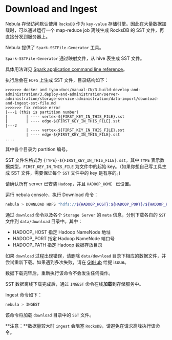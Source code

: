 # Download and Ingest

Nebula 存储访问默认使用 `RocksDB` 作为 `key-value` 存储引擎。因此在大量数据加载时，可以通过运行一个 map-reduce job 离线生成 RocksDB 的 SST 文件，再直接分发到服务器上。

Nebula 提供了 `Spark-SSTFile-Generator` 工具。

`Spark-SSTFile-Generator` 通过映射文件，从 hive 表生成 SST 文件。

具体用法详见 [Spark application command line reference](https://github.com/vesoft-inc/nebula/blob/master/src/tools/spark-sstfile-generator/README.md)。

执行后会在 `HDFS` 上生成 SST 文件，目录结构如下：

```plain
>>>>>>> docker and typo:docs/manual-CN/3.build-develop-and-administration/3.deploy-and-administration/server-administration/storage-service-administration/data-import/download-and-ingest-sst-file.md
>>>>>>> fix rebase error
|---1 (this is partition number)
|        | ---- vertex-${FIRST_KEY_IN_THIS_FILE}.sst
|        | ---- edge-${FIRST_KEY_IN_THIS_FILE}.sst
|---2
         | ---- vertex-${FIRST_KEY_IN_THIS_FILE}.sst
         | ---- edge-${FIRST_KEY_IN_THIS_FILE}.sst
....
```

其中各个目录为 partition 编号。

SST 文件名格式为 `{TYPE}-${FIRST_KEY_IN_THIS_FILE}.sst`，其中 `TYPE` 表示数据类型，`FIRST_KEY_IN_THIS_FILE` 为文件中的起始 key。（如果你想自己写工具生成 SST 文件，需要保证每个 `SST`  文件中的 key 是有序的。)

请确认所有 server 已安装 `Hadoop`，并且 `HADOOP_HOME ` 已设置。

运行 nebula console，执行 Download 命令：

```bash
nebula > DOWNLOAD HDFS "hdfs://${HADOOP_HOST}:${HADOOP_PORT}/${HADOOP_PATH}"
```

通过 `download` 命令以及各个 `Storage Server` 的 `meta` 信息，分别下载各自的 `SST` 文件到 `data/download` 目录中。其中：

- HADOOP_HOST 指定 Hadoop NameNode 地址
- HADOOP_PORT 指定 Hadoop NameNode 端口号
- HADOOP_PATH 指定 Hadoop 数据存放目录

如果 `download` 过程出现错误，请删除 `data/download` 目录下相应的数据文件，并尝试重新下载。如果遇到多次失败，请在 [GitHub](https://github.com/vesoft-inc/nebula/issues) 给提 issue。

数据下载完毕后，重新执行该命令不会发生任何操作。

SST 数据离线下载完成后，通过 `INGEST` 命令在线**加载**到存储服务中。

Ingest 命令如下：

```bash
nebula > INGEST
```

该命令将加载 `download` 目录中的 `SST` 文件。

**注意：**数据量较大时 `ingest` 会阻塞 `RocksDB`，请避免在请求高峰执行该命令。
